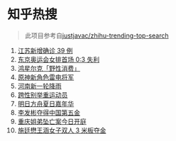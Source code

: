 # 知乎热搜

> 此项目参考自[justjavac/zhihu-trending-top-search](https://github.com/justjavac/zhihu-trending-top-search/blob/main/utils.ts)

<!-- BEGIN -->
  <!-- 最后更新时间:Mon Jul 26 2021 12:15:45 GMT+0000 (Coordinated Universal Time) -->
  1. [江苏新增确诊 39 例](https://www.zhihu.com/search?q=江苏疫情)
1. [东京奥运会女排首场 0:3 失利](https://www.zhihu.com/search?q=女排)
1. [鸿星尔克「野性消费」](https://www.zhihu.com/search?q=鸿星尔克野性消费)
1. [原神新角色雷电将军](https://www.zhihu.com/search?q=原神)
1. [河南新一轮降雨](https://www.zhihu.com/search?q=河南暴雨)
1. [跨性别举重运动员](https://www.zhihu.com/search?q=跨性别运动员)
1. [明日方舟夏日嘉年华](https://www.zhihu.com/search?q=明日方舟)
1. [李发彬夺得中国第五金](https://www.zhihu.com/search?q=举重)
1. [重庆姐弟坠亡案今日开庭](https://www.zhihu.com/search?q=重庆姐弟坠亡)
1. [施廷懋王涵女子双人 3 米板夺金](https://www.zhihu.com/search?q=跳水)
  <!-- END -->